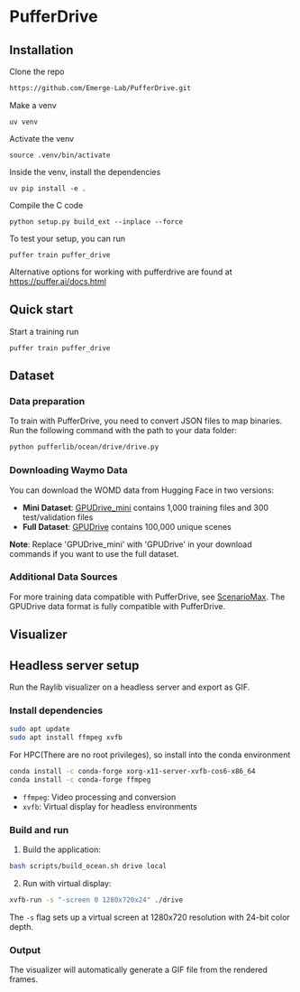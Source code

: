 # PufferDrive


## Installation

Clone the repo
```bash
https://github.com/Emerge-Lab/PufferDrive.git
```

Make a venv
```
uv venv
```

Activate the venv
```
source .venv/bin/activate
```

Inside the venv, install the dependencies
```
uv pip install -e .
```

Compile the C code
```
python setup.py build_ext --inplace --force
```

To test your setup, you can run
```
puffer train puffer_drive
```

Alternative options for working with pufferdrive are found at https://puffer.ai/docs.html


## Quick start

Start a training run
```
puffer train puffer_drive
```

## Dataset

### Data preparation

To train with PufferDrive, you need to convert JSON files to map binaries. Run the following command with the path to your data folder:

```bash
python pufferlib/ocean/drive/drive.py
```

### Downloading Waymo Data

You can download the WOMD data from Hugging Face in two versions:

- **Mini Dataset**: [GPUDrive_mini](https://huggingface.co/datasets/EMERGE-lab/GPUDrive_mini) contains 1,000 training files and 300 test/validation files
- **Full Dataset**: [GPUDrive](https://huggingface.co/datasets/EMERGE-lab/GPUDrive) contains 100,000 unique scenes

**Note**: Replace 'GPUDrive_mini' with 'GPUDrive' in your download commands if you want to use the full dataset.

### Additional Data Sources

For more training data compatible with PufferDrive, see [ScenarioMax](https://github.com/valeoai/ScenarioMax). The GPUDrive data format is fully compatible with PufferDrive.

## Visualizer

## Headless server setup

Run the Raylib visualizer on a headless server and export as GIF.

### Install dependencies

```bash
sudo apt update
sudo apt install ffmpeg xvfb
```

For HPC(There are no root privileges), so install into the conda environment
```bash
conda install -c conda-forge xorg-x11-server-xvfb-cos6-x86_64
conda install -c conda-forge ffmpeg
```

- `ffmpeg`: Video processing and conversion
- `xvfb`: Virtual display for headless environments

### Build and run

1. Build the application:
```bash
bash scripts/build_ocean.sh drive local
```

2. Run with virtual display:
```bash
xvfb-run -s "-screen 0 1280x720x24" ./drive
```

The `-s` flag sets up a virtual screen at 1280x720 resolution with 24-bit color depth.

### Output

The visualizer will automatically generate a GIF file from the rendered frames.
